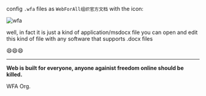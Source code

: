 config `.wfa` files as `WebForAll组织官方文档` with the icon:

![wfa](https://user-images.githubusercontent.com/96931510/155689040-5227c412-842b-4830-ba96-f81533d872b0.png)

well, in fact it is just a kind of application/msdocx file you can open and edit this kind of file with any software that supports .docx files

:smile::smile::smile:

---
**Web is built for everyone, anyone againist freedom online should be killed.**

WFA Org.

